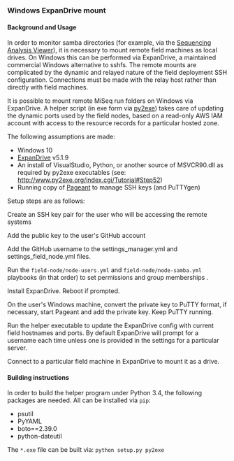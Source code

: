 ### Windows ExpanDrive mount

#### Background and Usage

In order to monitor samba directories (for example, via the  [Sequencing Analysis Viewer](http://support.illumina.com/sequencing/sequencing_software/sequencing_analysis_viewer_sav.html)), it is necessary to mount remote field machines as local drives. On Windows this can be performed via ExpanDrive, a maintained commercial Windows alternative to sshfs. The remote mounts are complicated by the dynamic and relayed nature of the field deployment SSH configuration. Connections must be made with the relay host rather than directly with field machines. 

It is possible to mount remote MiSeq run folders on Windows via ExpanDrive. A helper script (in exe form via [py2exe](http://www.py2exe.org/)) takes care of updating the dynamic ports used by the field nodes, based on a read-only AWS IAM account with access to the resource records for a particular hosted zone.

The following assumptions are made:

* Windows 10
* [ExpanDrive](http://www.expandrive.com/apps/expandrive/) v5.1.9
* An install of VisualStudio, Python, or another source of MSVCR90.dll as required by py2exe executables (see: http://www.py2exe.org/index.cgi/Tutorial#Step52)
* Running copy of [Pageant](http://www.chiark.greenend.org.uk/~sgtatham/putty/download.html) to manage SSH keys (and PuTTYgen)

Setup steps are as follows:

Create an SSH key pair for the user who will be accessing the remote systems

Add the public key to the user's GitHub account

Add the GitHub username to the settings_manager.yml and settings_field_node.yml files.

Run the `field-node/node-users.yml` and `field-node/node-samba.yml`  playbooks (in that order) to set permissions and group memberships .

Install ExpanDrive. Reboot if prompted.

On the user's Windows machine, convert the private key to PuTTY format, if necessary, start Pageant and add the private key. Keep PuTTY running.

Run the helper executable to update the ExpanDrive config with current field hostnames and ports. By default ExpanDrive will prompt for a username each time unless one is provided in the settings for a particular server.

Connect to a particular field machine in ExpanDrive to mount it as a drive.

#### Building instructions

In order to build the helper program under Python 3.4, the following packages are needed. All can be installed via `pip`:
* psutil
* PyYAML
* boto==2.39.0
* python-dateutil

The `*.exe` file can be built via:
`python setup.py py2exe`
